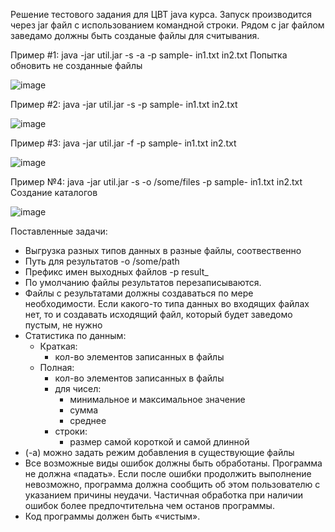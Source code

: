 Решение тестового задания для ЦВТ java курса.
Запуск производится через jar файл с использованием командной строки. Рядом с jar файлом заведамо должны быть созданые файлы для считывания.

Пример #1: java -jar util.jar -s -a -p sample- in1.txt in2.txt
Попытка обновить не созданные файлы

![image](https://github.com/user-attachments/assets/db745d06-f512-4901-9be4-2e58582670d7)

Пример #2: java -jar util.jar -s -p sample- in1.txt in2.txt

![image](https://github.com/user-attachments/assets/5c644ae4-0eba-423f-b218-8b6e3737f5e6)

Пример #3: java -jar util.jar -f -p sample- in1.txt in2.txt

![image](https://github.com/user-attachments/assets/ab2364af-6d11-4ee5-91ee-0c0e00fd859b)

Пример №4: java -jar util.jar -s -o /some/files -p sample- in1.txt in2.txt
Создание каталогов

![image](https://github.com/user-attachments/assets/93b2208d-df61-4339-8204-e4a04fb73e2b)


Поставленные задачи:

+ Выгрузка разных типов данных в разные файлы, соотвественно
+ Путь для результатов -o /some/path
+ Префикс имен выходных файлов -p result_
+ По умолчанию файлы результатов перезаписываются.
+ Файлы с результатами должны создаваться по мере необходимости. Если какого-то типа
  данных во входящих файлах нет, то и создавать исходящий файл, который будет заведомо
  пустым, не нужно
+ Статистика по данным:
  + Краткая:
    + кол-во элементов записанных в файлы
  + Полная:
    + кол-во элементов записанных в файлы
    + для чисел:
      + минимальное и максимальное значение
      + сумма
      + среднее
    + строки:
      + размер самой короткой и самой длинной
+ (-a) можно задать режим добавления в существующие файлы
+ Все возможные виды ошибок должны быть обработаны. Программа не должна «падать».
  Если после ошибки продолжить выполнение невозможно, программа должна сообщить об
  этом пользователю с указанием причины неудачи. Частичная обработка при наличии
  ошибок более предпочтительна чем останов программы.
+ Код программы должен быть «чистым».

